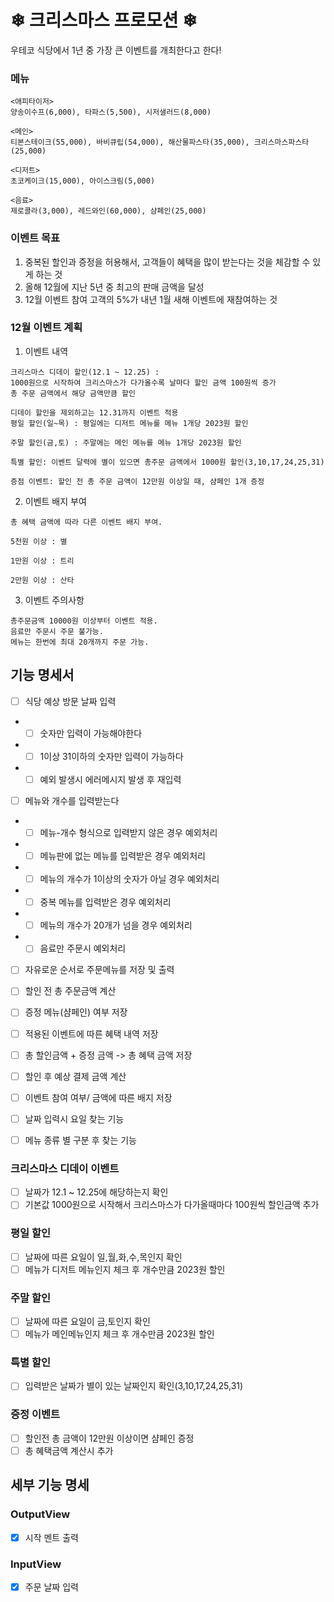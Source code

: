 # ❄ 크리스마스 프로모션 ❄
우테코 식당에서 1년 중 가장 큰 이벤트를 개최한다고 한다!
### 메뉴
```
<애피타이저>
양송이수프(6,000), 타파스(5,500), 시저샐러드(8,000)

<메인>
티본스테이크(55,000), 바비큐립(54,000), 해산물파스타(35,000), 크리스마스파스타(25,000)

<디저트>
초코케이크(15,000), 아이스크림(5,000)

<음료>
제로콜라(3,000), 레드와인(60,000), 샴페인(25,000)
```

### 이벤트 목표
1. 중복된 할인과 증정을 허용해서, 고객들이 혜택을 많이 받는다는 것을 체감할 수 있게 하는 것
2. 올해 12월에 지난 5년 중 최고의 판매 금액을 달성
3. 12월 이벤트 참여 고객의 5%가 내년 1월 새해 이벤트에 재참여하는 것

### 12월 이벤트 계획
1. 이벤트 내역
```
크리스마스 디데이 할인(12.1 ~ 12.25) : 
1000원으로 시작하여 크리스마스가 다가올수록 날마다 할인 금액 100원씩 증가
총 주문 금액에서 해당 금액만큼 할인

디데이 할인을 제외하고는 12.31까지 이벤트 적용
평일 할인(일~목) : 평일에는 디저트 메뉴를 메뉴 1개당 2023원 할인

주말 할인(금,토) : 주말에는 메인 메뉴를 메뉴 1개당 2023원 할인

특별 할인: 이벤트 달력에 별이 있으면 총주문 금액에서 1000원 할인(3,10,17,24,25,31)

증점 이벤트: 할인 전 총 주문 금액이 12만원 이상일 때, 샴페인 1개 증정
```

2. 이벤트 배지 부여
```
총 혜택 금액에 따라 다른 이벤트 배지 부여.

5천원 이상 : 별

1만원 이상 : 트리

2만원 이상 : 산타
```

3. 이벤트 주의사항
```
총주문금액 10000원 이상부터 이벤트 적용.
음료만 주문시 주문 불가능.
메뉴는 한번에 최대 20개까지 주문 가능.
```

## 기능 명세서
- [ ] 식당 예상 방문 날짜 입력
- - [ ] 숫자만 입력이 가능해야한다
- - [ ] 1이상 31이하의 숫자만 입력이 가능하다
- - [ ] 예외 발생시 에러메시지 발생 후 재입력
- [ ] 메뉴와 개수를 입력받는다
- - [ ] 메뉴-개수 형식으로 입력받지 않은 경우 예외처리
- - [ ] 메뉴판에 없는 메뉴를 입력받은 경우 예외처리
- - [ ] 메뉴의 개수가 1이상의 숫자가 아닐 경우 예외처리
- - [ ] 중복 메뉴를 입력받은 경우 예외처리
- - [ ] 메뉴의 개수가 20개가 넘을 경우 예외처리
- - [ ] 음료만 주문시 예외처리
- [ ] 자유로운 순서로 주문메뉴를 저장 및 출력
- [ ] 할인 전 총 주문금액 계산
- [ ] 증정 메뉴(샴페인) 여부 저장 
- [ ] 적용된 이벤트에 따른 혜택 내역 저장
- [ ] 총 할인금액 + 증정 금액 -> 총 혜택 금액 저장
- [ ] 할인 후 예상 결제 금액 계산
- [ ] 이벤트 참여 여부/ 금액에 따른 배지 저장

- [ ] 날짜 입력시 요일 찾는 기능
- [ ] 메뉴 종류 별 구분 후 찾는 기능

### 크리스마스 디데이 이벤트
- [ ] 날짜가 12.1 ~ 12.25에 해당하는지 확인
- [ ] 기본값 1000원으로 시작해서 크리스마스가 다가올때마다 100원씩 할인금액 추가

### 평일 할인
- [ ] 날짜에 따른 요일이 일,월,화,수,목인지 확인 
- [ ] 메뉴가 디저트 메뉴인지 체크 후 개수만큼 2023원 할인

### 주말 할인
- [ ] 날짜에 따른 요일이 금,토인지 확인
- [ ] 메뉴가 메인메뉴인지 체크 후 개수만큼 2023원 할인

### 특별 할인
- [ ] 입력받은 날짜가 별이 있는 날짜인지 확인(3,10,17,24,25,31)

### 증정 이벤트
- [ ] 할인전 총 금액이 12만원 이상이면 샴페인 증정
- [ ] 총 혜택금액 계산시 추가

## 세부 기능 명세
### OutputView
- [x] 시작 멘트 출력

### InputView
- [x] 주문 날짜 입력